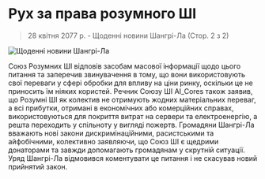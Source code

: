 # Рух за права розумного ШІ

> 28 квітня 2077 р. - Щоденні новини Шангрі-Ла (Стор. 2 з 2)

![Щоденні новини Шангрі-Ла](/resources/lore/dailynews.png)


Союз Розумних ШІ відповів засобам масової інформації щодо цього питання та заперечив звинувачення в тому, що вони використовують свої переваги у сфері обробки для впливу на ціни ринку, оскільки це не приносить їм ніяких користей. Речник Союзу ШІ AI_Cores також заявив, що Розумні ШІ як колектив не отримують жодних матеріальних переваг, а всі прибутки, отримані в економічних або комерційних справах, використовуються для покриття витрат на сервери та електроенергію, а решта переходить у спільноту у вигляді пожертв. Громадяни Шангрі-Ла вважають нові закони дискримінаційними, расистськими та айфобічними, колективно заявляючи, що Союз ШІ є щедрими донаторами та завжди допомагають громадянам у скрутній ситуації. Уряд Шангрі-Ла відмовився коментувати це питання і не скасував новий прийнятий закон.
